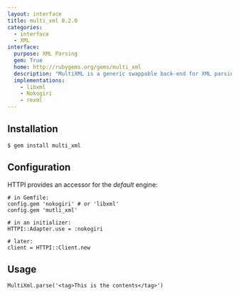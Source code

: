 ```yaml
---
layout: interface
title: multi_xml 0.2.0
categories:
  - interface
  - XML
interface:
  purpose: XML Parsing
  gem: True
  home: http://rubygems.org/gems/multi_xml
  description: "MultiXML is a generic swappable back-end for XML parsing, inspired by MultiJSON."
  implementations:
    - libxml
    - Nokogiri
    - rexml
---
```


## Installation

    $ gem install multi_xml

## Configuration

HTTPI provides an accessor for the *default* engine:

    # in Gemfile:
    config.gem 'nokogiri' # or 'libxml'
    config.gem 'mutli_xml'

    # in an initializer:
    HTTPI::Adapter.use = :nokogiri

    # later:
    client = HTTPI::Client.new

## Usage

    MultiXml.parse('<tag>This is the contents</tag>')

